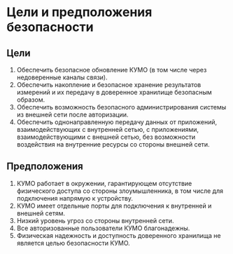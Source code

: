 # Цели и предположения безопасности
## Цели

1. Обеспечить безопасное обновление КУМО (в том числе через недоверенные каналы связи).
2. Обеспечить накопление и безопасное хранение результатов измерений и их передачу в доверенное хранилище безопасным образом.
3. Обеспечить возможность безопасного администрирования системы из внешней сети после авторизации.
4. Обеспечить однонаправленную передачу данных от приложений, взаимодействующих с внутренней сетью, с приложениями, взаимодействующими с внешней сетью, без возможности воздействия на внутренние ресурсы со стороны внешней сети.

## Предположения

1. КУМО работает в окружении, гарантирующем отсутствие физического доступа со стороны злоумышленника, в том числе для подключения напрямую к устройству.
2. КУМО имеет отдельные порты для подключения к внутренней и внешней сетям.
3. Низкий уровень угроз со стороны внутренней сети.
4. Все авторизованные пользователи КУМО благонадежны.
5. Физическая надежность и доступность доверенного хранилища не является целью безопасности КУМО.
